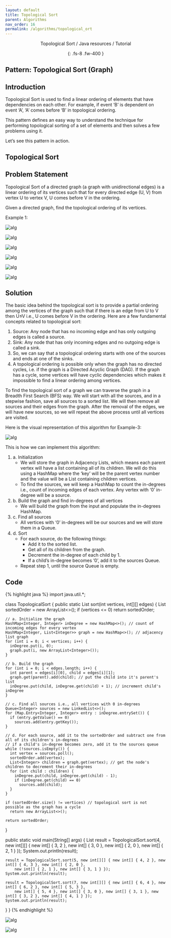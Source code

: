 ```yaml
---
layout: default
title: Topological Sort
parent: Algorithms
nav_order: 16
permalink: /algorithms/topological_ort
---
```

<div align="center" markdown="1">
Topological Sort / Java resources / Tutorial

{: .fs-8 .fw-400 }
</div>

## Pattern: Topological Sort (Graph)

## Introduction
Topological Sort is used to find a linear ordering of elements that have dependencies on each other. For example, if event ‘B’ is dependent on event ‘A’, ‘A’ comes before ‘B’ in topological ordering.

This pattern defines an easy way to understand the technique for performing topological sorting of a set of elements and then solves a few problems using it.

Let’s see this pattern in action.

## Topological Sort

## Problem Statement
Topological Sort of a directed graph (a graph with unidirectional edges) is a linear ordering of its vertices such that for every directed edge (U, V) from vertex U to vertex V, U comes before V in the ordering.

Given a directed graph, find the topological ordering of its vertices.

Example 1:

![alg](https://raw.githubusercontent.com/JavaLvivDev/prog-resources/master/resources/alg/gg1.png)

![alg](https://raw.githubusercontent.com/JavaLvivDev/prog-resources/master/resources/alg/gg2.png)

![alg](https://raw.githubusercontent.com/JavaLvivDev/prog-resources/master/resources/alg/gg3.png)

![alg](https://raw.githubusercontent.com/JavaLvivDev/prog-resources/master/resources/alg/gg4.png)

![alg](https://raw.githubusercontent.com/JavaLvivDev/prog-resources/master/resources/alg/gg5.png)

![alg](https://raw.githubusercontent.com/JavaLvivDev/prog-resources/master/resources/alg/gg6.png)

## Solution
The basic idea behind the topological sort is to provide a partial ordering among the vertices of the graph such that if there is an edge from U to V then U≤V i.e., U comes before V in the ordering. Here are a few fundamental concepts related to topological sort:
1. Source: Any node that has no incoming edge and has only outgoing edges is called a source.
2. Sink: Any node that has only incoming edges and no outgoing edge is called a sink.
3. So, we can say that a topological ordering starts with one of the sources and ends at one of the sinks.
4. A topological ordering is possible only when the graph has no directed cycles, i.e. if the graph is a Directed Acyclic Graph (DAG). If the graph has a cycle, some vertices will have cyclic dependencies which makes it impossible to find a linear ordering among vertices.

To find the topological sort of a graph we can traverse the graph in a Breadth First Search (BFS) way. We will start with all the sources, and in a stepwise fashion, save all sources to a sorted list. We will then remove all sources and their edges from the graph. After the removal of the edges, we will have new sources, so we will repeat the above process until all vertices are visited.

Here is the visual representation of this algorithm for Example-3:

![alg](https://raw.githubusercontent.com/JavaLvivDev/prog-resources/master/resources/alg/gg7.png)

This is how we can implement this algorithm:

1. a. Initialization
   * We will store the graph in Adjacency Lists, which means each parent vertex will have a list containing all of its children. We will do this using a HashMap where the ‘key’ will be the parent vertex number and the value will be a List containing children vertices.
   * To find the sources, we will keep a HashMap to count the in-degrees i.e., count of incoming edges of each vertex. Any vertex with ‘0’ in-degree will be a source.
2. b. Build the graph and find in-degrees of all vertices
   * We will build the graph from the input and populate the in-degrees HashMap.
3. c. Find all sources
   * All vertices with ‘0’ in-degrees will be our sources and we will store them in a Queue.
4. d. Sort
   * For each source, do the following things:
      * Add it to the sorted list.
      * Get all of its children from the graph.
      * Decrement the in-degree of each child by 1.
      * If a child’s in-degree becomes ‘0’, add it to the sources Queue.
   * Repeat step 1, until the source Queue is empty.

## Code

{% highlight java %}
import java.util.*;

class TopologicalSort {
  public static List<Integer> sort(int vertices, int[][] edges) {
    List<Integer> sortedOrder = new ArrayList<>();
    if (vertices <= 0)
      return sortedOrder;

    // a. Initialize the graph
    HashMap<Integer, Integer> inDegree = new HashMap<>(); // count of incoming edges for every vertex
    HashMap<Integer, List<Integer>> graph = new HashMap<>(); // adjacency list graph
    for (int i = 0; i < vertices; i++) {
      inDegree.put(i, 0);
      graph.put(i, new ArrayList<Integer>());
    }

    // b. Build the graph
    for (int i = 0; i < edges.length; i++) {
      int parent = edges[i][0], child = edges[i][1];
      graph.get(parent).add(child); // put the child into it's parent's list
      inDegree.put(child, inDegree.get(child) + 1); // increment child's inDegree
    }

    // c. Find all sources i.e., all vertices with 0 in-degrees
    Queue<Integer> sources = new LinkedList<>();
    for (Map.Entry<Integer, Integer> entry : inDegree.entrySet()) {
      if (entry.getValue() == 0)
        sources.add(entry.getKey());
    }

    // d. For each source, add it to the sortedOrder and subtract one from all of its children's in-degrees
    // if a child's in-degree becomes zero, add it to the sources queue
    while (!sources.isEmpty()) {
      int vertex = sources.poll();
      sortedOrder.add(vertex);
      List<Integer> children = graph.get(vertex); // get the node's children to decrement their in-degrees
      for (int child : children) {
        inDegree.put(child, inDegree.get(child) - 1);
        if (inDegree.get(child) == 0)
          sources.add(child);
      }
    }

    if (sortedOrder.size() != vertices) // topological sort is not possible as the graph has a cycle
      return new ArrayList<>();

    return sortedOrder;
  }

  public static void main(String[] args) {
    List<Integer> result = TopologicalSort.sort(4,
        new int[][] { new int[] { 3, 2 }, new int[] { 3, 0 }, new int[] { 2, 0 }, new int[] { 2, 1 } });
    System.out.println(result);

    result = TopologicalSort.sort(5, new int[][] { new int[] { 4, 2 }, new int[] { 4, 3 }, new int[] { 2, 0 },
        new int[] { 2, 1 }, new int[] { 3, 1 } });
    System.out.println(result);

    result = TopologicalSort.sort(7, new int[][] { new int[] { 6, 4 }, new int[] { 6, 2 }, new int[] { 5, 3 },
        new int[] { 5, 4 }, new int[] { 3, 0 }, new int[] { 3, 1 }, new int[] { 3, 2 }, new int[] { 4, 1 } });
    System.out.println(result);
  }
}
{% endhighlight %}

![alg](https://raw.githubusercontent.com/JavaLvivDev/prog-resources/master/resources/alg/gg8.png)

![alg](https://raw.githubusercontent.com/JavaLvivDev/prog-resources/master/resources/alg/gg9.png)